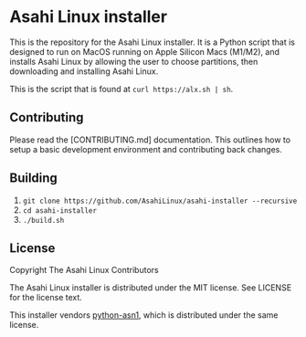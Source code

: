 # Asahi Linux installer

This is the repository for the Asahi Linux installer. It is a Python script that is designed to run on MacOS running on
Apple Silicon Macs (M1/M2), and installs Asahi Linux by allowing the user to choose partitions, then downloading and
installing Asahi Linux.

This is the script that is found at `curl https://alx.sh | sh`.

## Contributing

Please read the [CONTRIBUTING.md] documentation. This outlines how to setup a basic development environment and contributing back changes.

## Building

1. `git clone https://github.com/AsahiLinux/asahi-installer --recursive`
2. `cd asahi-installer`
3. `./build.sh`

## License

Copyright The Asahi Linux Contributors

The Asahi Linux installer is distributed under the MIT license. See LICENSE for the license text.

This installer vendors [python-asn1](https://github.com/andrivet/python-asn1), which is distributed under the same license.